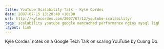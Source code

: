 ```yaml
---
title: YouTube Scalability Talk - Kyle Cordes
date: 2007-07-15 13:28:40 +10:00
url: http://kylecordes.com/2007/07/12/youtube-scalability/
tags: scalability youtube google memcached performance nginx mysql lighttpd apache python
layout: link
---
```

Kyle Cordes’ notes on a Google Tech Talk on scaling YouTube by Cuong Do.

